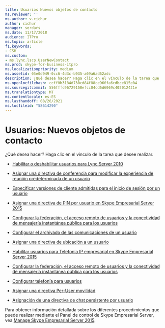 ```yaml
---
title: Usuarios Nuevos objetos de contacto
ms.reviewer: ''
ms.author: v-cichur
author: cichur
manager: serdars
ms.date: 11/17/2018
audience: ITPro
ms.topic: article
f1.keywords:
- CSH
ms.custom:
- ms.lync.lscp.UserNewContact
ms.prod: skype-for-business-itpro
ms.localizationpriority: medium
ms.assetid: 05e0d949-0cc6-4d3c-b935-a09a6ad52adc
description: ¿Qué desea hacer? Haga clic en el vínculo de la tarea que desee realizar.
ms.openlocfilehash: ccff0b3184d730cd84f88ce960fa6cdbce815e04
ms.sourcegitcommit: 556fffc96729150efcc04cd5d6069c402012421e
ms.translationtype: MT
ms.contentlocale: es-ES
ms.lasthandoff: 08/26/2021
ms.locfileid: "58614290"
---
```

# <a name="users-new-contact-objects"></a>Usuarios: Nuevos objetos de contacto

¿Qué desea hacer? Haga clic en el vínculo de la tarea que desee realizar.

- [Habilitar o deshabilitar usuarios para Lync Server 2010](/previous-versions/office/lync-server-2013/lync-server-2013-disable-or-re-enable-user-account-for-lync-server)

- [Asignar una directiva de conferencia para modificar la experiencia de reunión predeterminada de un usuario](/previous-versions/office/lync-server-2013/lync-server-2013-assign-a-per-user-conferencing-policy)

- [Especificar versiones de cliente admitidas para el inicio de sesión por un usuario](/previous-versions/office/lync-server-2013/lync-server-2013-assign-a-per-user-client-version-policy)

- [Asignar una directiva de PIN por usuario en Skype Empresarial Server 2015](../../manage/authentication/assign-a-per-user-pin-policy.md)

- [Configurar la federación, el acceso remoto de usuarios y la conectividad de mensajería instantánea pública para los usuarios](/previous-versions/office/lync-server-2013/lync-server-2013-assign-an-external-user-access-policy-to-a-lync-enabled-user)

- [Configurar el archivado de las comunicaciones de un usuario](/previous-versions/office/lync-server-2013/lync-server-2013-assign-a-per-user-archiving-policy)

- [Asignar una directiva de ubicación a un usuario](/previous-versions/office/lync-server-2013/lync-server-2013-assign-a-per-user-location-policy)

- [Habilitar usuarios para Telefonía IP empresarial en Skype Empresarial Server 2015](../../deploy/deploy-enterprise-voice/enable-users-for-enterprise-voice.md)

- [Configurar la federación, el acceso remoto de usuarios y la conectividad de mensajería instantánea pública para los usuarios](/previous-versions/office/lync-server-2013/lync-server-2013-assign-an-external-user-access-policy-to-a-lync-enabled-user)

- [Configurar telefonía para usuarios](/previous-versions/office/lync-server-2013/lync-server-2013-configure-telephony-for-a-user)

- [Asignar una directiva Per-User movilidad](/previous-versions/office/lync-server-2013/lync-server-2013-assign-a-per-user-mobility-policy)

- [Asignación de una directiva de chat persistente por usuario](/previous-versions/office/lync-server-2013/lync-server-2013-assign-a-per-user-persistent-chat-policy)

Para obtener información detallada sobre los diferentes procedimientos que puede realizar mediante el Panel de control de Skype Empresarial Server, vea [Manage Skype Empresarial Server 2015](../../manage/manage.md).